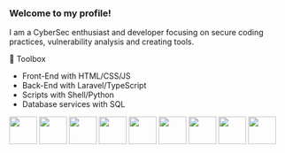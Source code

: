 ### Welcome to my profile!

I am a CyberSec enthusiast and developer focusing on secure coding practices, vulnerability analysis and creating tools.




🧰 Toolbox
  <ul>
      <li>Front-End with HTML/CSS/JS</li>
      <li>Back-End with Laravel/TypeScript</li>
      <li>Scripts with Shell/Python</li>
      <li>Database services with SQL</li>
  </ul>
  <div>
    <img height='50em' src='https://cdn.worldvectorlogo.com/logos/powershell.svg'>
    <img height='50em' src='https://www.php.net/images/logos/new-php-logo.svg'>
    <img height='50em' src='https://cdn.worldvectorlogo.com/logos/laravel-2.svg'>
    <img height='50em' src="https://cdn.worldvectorlogo.com/logos/typescript.svg">
    <img height='50em' src="https://cdn.worldvectorlogo.com/logos/logo-javascript.svg">
    <img height='50em' src='https://cdn.worldvectorlogo.com/logos/c-1.svg'>
    <img height='50em' src="https://cdn.worldvectorlogo.com/logos/python-5.svg">
    <img height='50em' src="https://cdn.worldvectorlogo.com/logos/html-1.svg">
    <img height='50em' src='https://cdn.worldvectorlogo.com/logos/css-3.svg'>
  </div>


 
